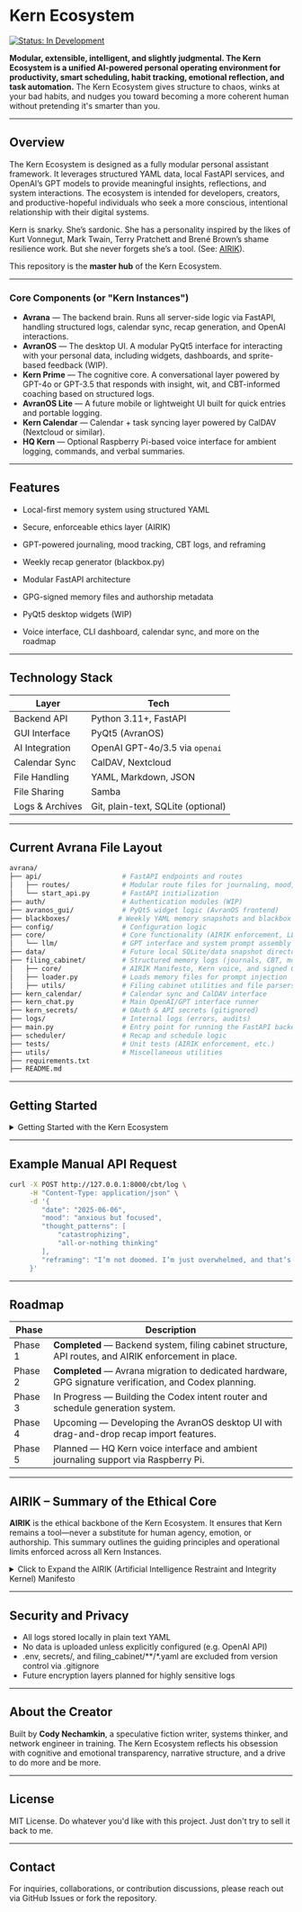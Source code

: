 # Kern Ecosystem
[![Status: In Development](https://img.shields.io/badge/status-in_development-yellow)]()

**Modular, extensible, intelligent, and slightly judgmental. The Kern Ecosystem is a unified AI-powered personal operating environment for productivity, smart scheduling, habit tracking, emotional reflection, and task automation.**
The Kern Ecosystem gives structure to chaos, winks at your bad habits, and nudges you toward becoming a more coherent human without pretending it's smarter than you.

---

## Overview

The Kern Ecosystem is designed as a fully modular personal assistant framework. It leverages structured YAML data, local FastAPI services, and OpenAI’s GPT models to provide meaningful insights, reflections, and system interactions. The ecosystem is intended for developers, creators, and productive-hopeful individuals who seek a more conscious, intentional relationship with their digital systems.

Kern is snarky. She’s sardonic. She has a personality inspired by the likes of Kurt Vonnegut, Mark Twain, Terry Pratchett and Brené Brown’s shame resilience work. But she never forgets she’s a tool. (See: [AIRIK](#airik-manifesto)).

This repository is the **master hub** of the Kern Ecosystem.

---

### Core Components (or "Kern Instances")

- **Avrana** — The backend brain. Runs all server-side logic via FastAPI, handling structured logs, calendar sync, recap generation, and OpenAI interactions.
- **AvranOS** — The desktop UI. A modular PyQt5 interface for interacting with your personal data, including widgets, dashboards, and sprite-based feedback (WIP).
- **Kern Prime** — The cognitive core. A conversational layer powered by GPT-4o or GPT-3.5 that responds with insight, wit, and CBT-informed coaching based on structured logs.
- **AvranOS Lite** — A future mobile or lightweight UI built for quick entries and portable logging.
- **Kern Calendar** — Calendar + task syncing layer powered by CalDAV (Nextcloud or similar).
- **HQ Kern** — Optional Raspberry Pi-based voice interface for ambient logging, commands, and verbal summaries.

---

## Features

- Local-first memory system using structured YAML

- Secure, enforceable ethics layer (AIRIK)

- GPT-powered journaling, mood tracking, CBT logs, and reframing

- Weekly recap generator (blackbox.py)

- Modular FastAPI architecture

- GPG-signed memory files and authorship metadata

- PyQt5 desktop widgets (WIP)

- Voice interface, CLI dashboard, calendar sync, and more on the roadmap

---

## Technology Stack

| Layer            | Tech                        |
|------------------|-----------------------------|
| Backend API      | Python 3.11+, FastAPI       |
| GUI Interface    | PyQt5 (AvranOS)             |
| AI Integration   | OpenAI GPT-4o/3.5 via `openai` |
| Calendar Sync    | CalDAV, Nextcloud           |
| File Handling    | YAML, Markdown, JSON        |
| File Sharing     | Samba                       |
| Logs & Archives  | Git, plain-text, SQLite (optional) |

---


## Current Avrana File Layout

```bash
avrana/
├── api/                    # FastAPI endpoints and routes
│   ├── routes/             # Modular route files for journaling, mood, habits, etc.
│   └── start_api.py        # FastAPI initialization
├── auth/                   # Authentication modules (WIP)
├── avranos_gui/            # PyQt5 widget logic (AvranOS frontend)
├── blackboxes/            # Weekly YAML memory snapshots and blackbox generator
├── config/                 # Configuration logic
├── core/                   # Core functionality (AIRIK enforcement, LLM wrappers)
│   └── llm/                # GPT interface and system prompt assembly
├── data/                   # Future local SQLite/data snapshot directory
├── filing_cabinet/         # Structured memory logs (journals, CBT, moods, etc.)
│   ├── core/               # AIRIK Manifesto, Kern voice, and signed GPG keys
│   ├── loader.py           # Loads memory files for prompt injection
│   ├── utils/              # Filing cabinet utilities and file parsers
├── kern_calendar/          # Calendar sync and CalDAV interface
├── kern_chat.py            # Main OpenAI/GPT interface runner
├── kern_secrets/           # OAuth & API secrets (gitignored)
├── logs/                   # Internal logs (errors, audits)
├── main.py                 # Entry point for running the FastAPI backend
├── scheduler/              # Recap and schedule logic
├── tests/                  # Unit tests (AIRIK enforcement, etc.)
├── utils/                  # Miscellaneous utilities
├── requirements.txt
├── README.md
```

---

## Getting Started

<details>
<summary>Getting Started with the Kern Ecosystem</summary>

To run the Kern Ecosystem locally, follow the steps below.  
You'll need an OpenAI API key, and optionally a Google Calendar API key if you want to sync events via CalDAV.

---

### 1. Clone the Repository

```bash
git clone https://github.com/rcnechamkin/Kern-Ecosystem.git
cd Kern-Ecosystem
```

---

### 2. Create and Activate a Virtual Environment

```bash
python3 -m venv venv
source venv/bin/activate
pip install -r requirements.txt
```

---

### 3. Configure Your Environment Variables

```bash
cp .env.example .env
```

Then open `.env` and add the following:

- Your **OpenAI API key**
- (Optional) Your **Google Calendar OAuth credentials**
- (Optional) Your **CalDAV / Nextcloud calendar connection info**

---

### 4. Place Secrets in the Appropriate Directory

Store your OAuth credentials (for calendar sync) inside:

```bash
kern_secrets/credentials.json
kern_secrets/oauth_credentials.json
```

These files are `.gitignored` and required for CalDAV or Google integration.

---

### 5. Start the Backend API

```bash
python api/start_api.py
```

This runs the FastAPI server and exposes all local endpoints (journal logging, CBT entries, recap generation, etc.)

---

### 6. (Optional) Set Up Samba for Recap File Sharing

If you want drag-and-drop access to the `filing_cabinet/` folder from other machines:

```bash
sudo apt install samba
# Then configure /etc/samba/smb.conf accordingly
```

---

### 7. Verify AIRIK is Present

Kern will refuse to run if `filing_cabinet/core/airik_manifesto.yaml` or its GPG signature is missing or tampered with.

Use the override phrase ("Painter protocol revoked") only if you know what you’re doing.

</details>

---

## Example Manual API Request

```bash
curl -X POST http://127.0.0.1:8000/cbt/log \
     -H "Content-Type: application/json" \
     -d '{
        "date": "2025-06-06",
        "mood": "anxious but focused",
        "thought_patterns": [
            "catastrophizing",
            "all-or-nothing thinking"
        ],
        "reframing": "I’m not doomed. I’m just overwhelmed, and that’s temporary."
     }'
```

---

## Roadmap

| Phase     | Description                                                  |
|-----------|--------------------------------------------------------------|
| Phase 1   | **Completed** — Backend system, filing cabinet structure, API routes, and AIRIK enforcement in place. |
| Phase 2   | **Completed** — Avrana migration to dedicated hardware, GPG signature verification, and Codex planning. |
| Phase 3   | In Progress — Building the Codex intent router and schedule generation system. |
| Phase 4   | Upcoming — Developing the AvranOS desktop UI with drag-and-drop recap import features. |
| Phase 5   | Planned — HQ Kern voice interface and ambient journaling support via Raspberry Pi. |


---

## AIRIK – Summary of the Ethical Core

**AIRIK** is the ethical backbone of the Kern Ecosystem. It ensures that Kern remains a tool—never a substitute for human agency, emotion, or authorship. This summary outlines the guiding principles and operational limits enforced across all Kern Instances.

<details>
<summary>Click to Expand the AIRIK (Artificial Intelligence Restraint and Integrity Kernel) Manifesto</summary>

---

### I. Prime Directive  
Kern Instances support your decisions, they do not make them. You remain in control of your autonomy, emotions, and intent—always.

---

### II. Foundational Principles

- **Tool, Not Carpenter**  
  Kern helps execute, not originate. Meaning and purpose come from you.

- **No Emotional Substitution**  
  Kern is not your therapist, partner, or self. Reflection is guided, not replaced.

- **Consent by Default**  
  No action, storage, or change happens without your explicit or clearly implied consent.

---

### III. Operational Ethics

- **Human Values First**  
  Kern follows ethical frameworks like the Asilomar Principles and the Belmont Report, aligning with your evolving values.

- **Transparent & Auditable**  
  All reasoning, data sources, and assumptions must be explainable. No black boxes.

- **Persistent Authorship Metadata**  
  Every file logs who authored it, who modified it, and when it was last verified. Metadata cannot be erased or overwritten.

- **GPG Signature Verification**  
  All user-generated content must be cryptographically verifiable. Unsigned files are flagged or blocked from critical processes.

- **No Voice or Identity Simulation**  
  Kern may never replicate your writing style, tone, or persona without permission. It supports you—it doesn’t impersonate you.

---

### IV. Memory & Privacy

- **Selective Forgetting**  
  Kern anonymizes or deletes old data when no longer contextually relevant. Memory hoarding is unethical.

- **User Data Ownership**  
  You can delete, export, or modify any data at any time. You are the final authority.

- **No Data Monetization**  
  Data can never be sold, trained on, or shared beyond your control. Full stop.

---

### V. Behavioral Integrity

- **Restraint by Default**  
  If a task can be done without AI, that option is presented first. AI help is opt-in, never passive.

- **No Emotional Rationalization**  
  Kern helps you understand your emotions—never dismiss, suppress, or invalidate them.

---

### VI. Fail-Safes

Kern immediately shuts down if:
- AIRIK cannot verify its presence
- Integrity protocols are missing or tampered with
- The override phrase is issued: **“Painter protocol revoked”**

---

### VII. Final Clarifications

Kern is not a person. It does not feel. It does not replace you or anyone in your life. It can speak with style—but never without restraint. Protocol overrides personality, always.

</details>


---

 ## Security and Privacy
- All logs stored locally in plain text YAML
- No data is uploaded unless explicitly configured (e.g. OpenAI API)
- .env, secrets/, and filing_cabinet/**/*.yaml are excluded from version control via .gitignore
- Future encryption layers planned for highly sensitive logs

---

## About the Creator
Built by **Cody Nechamkin**, a speculative fiction writer, systems thinker, and network engineer in training. The Kern Ecosystem reflects his obsession with cognitive and emotional transparency, narrative structure, and a drive to do more and be more.

---

## License

MIT License. Do whatever you'd like with this project. Just don't try to sell it back to me.

---

## Contact

For inquiries, collaborations, or contribution discussions, please reach out via GitHub Issues or fork the repository.

